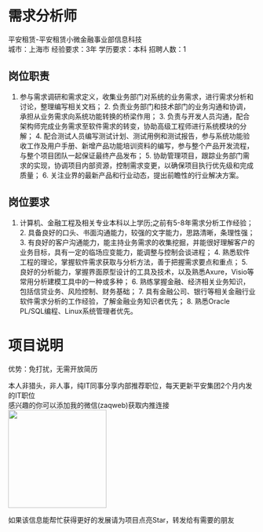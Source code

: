 # 需求分析师
平安租赁-平安租赁小微金融事业部信息科技  
城市：上海市 经验要求：3年 学历要求：本科  招聘人数：1

## 岗位职责
1. 参与需求调研和需求定义，收集业务部门对系统的业务需求，进行需求分析和讨论，整理编写相关文档；
   2. 负责业务部门和技术部门的业务沟通和协调，承担从业务需求向系统功能转换的桥梁作用；
   3. 负责与开发人员沟通，配合架构师完成业务需求至软件需求的转变，协助高级工程师进行系统模块的分解；
   4. 配合测试人员编写测试计划、测试用例和测试报告，参与系统功能验收工作及用户手册、新增产品功能培训资料的编写，参与整个产品开发流程，与整个项目团队一起保证最终产品发布；
   5. 协助管理项目，跟踪业务部门需求的实现，协调项目内部资源，控制需求变更，以确保项目执行优先级和完成质量；
   6. 关注业界的最新产品和行业动态，提出前瞻性的行业解决方案。

## 岗位要求
1. 计算机、金融工程及相关专业本科以上学历;之前有5-8年需求分析工作经验；
   2. 具备良好的口头、书面沟通能力，较强的文字能力，思路清晰，条理性强；
   3. 有良好的客户沟通能力，能主持业务需求的收集挖掘，并能很好理解客户的业务目标，具有一定的临场应变能力，能调整与控制会谈进程；
   4. 熟悉软件工程的理论，掌握软件需求获取与分析方法，善于把握需求要点和重点；
   5. 良好的分析能力，掌握界面原型设计的工具及技术，以及熟悉Axure，Visio等常用分析建模工具中的一种或多种；
   6. 熟练掌握金融、经济相关业务知识，包括信贷业务、风险控制、财务基础；
   7. 具有金融公司、银行等相关金融行业软件需求分析的工作经验，了解金融业务知识者优先；
   8. 熟悉Oracle PL/SQL编程、Linux系统管理者优先。

# 项目说明

优势：免打扰，无需开放简历

本人非猎头，非人事，纯IT同事分享内部推荐职位，每天更新平安集团2个月内发的IT职位  
感兴趣的你可以添加我的微信(zaqweb)获取内推连接  
<img src="https://github.com/zaqweb/PA-IT-JOBS/blob/master/WechatICode.jpeg"  height="200" width="200">

如果该信息能帮忙获得更好的发展请为项目点亮Star，转发给有需要的朋友




